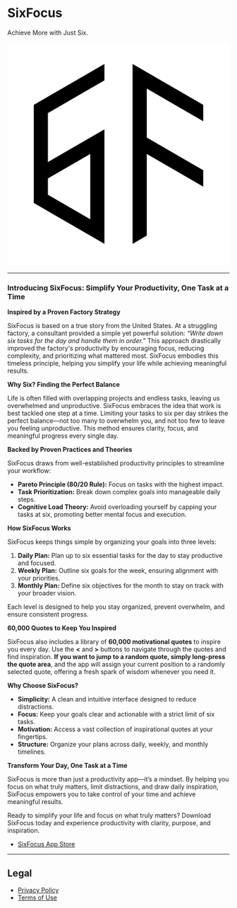 # SixFocus
Achieve More with Just Six.

<img src="https://github.com/SunKimBusan/SixFocus/blob/main/images/logo_1024.png?raw=true" alt="SixFocus Logo" width="512"/>

---

### Introducing SixFocus: Simplify Your Productivity, One Task at a Time

**Inspired by a Proven Factory Strategy**

SixFocus is based on a true story from the United States. At a struggling factory, a consultant provided a simple yet powerful solution: *“Write down six tasks for the day and handle them in order.”* This approach drastically improved the factory's productivity by encouraging focus, reducing complexity, and prioritizing what mattered most. SixFocus embodies this timeless principle, helping you simplify your life while achieving meaningful results.

**Why Six? Finding the Perfect Balance**

Life is often filled with overlapping projects and endless tasks, leaving us overwhelmed and unproductive. SixFocus embraces the idea that work is best tackled one step at a time. Limiting your tasks to six per day strikes the perfect balance—not too many to overwhelm you, and not too few to leave you feeling unproductive. This method ensures clarity, focus, and meaningful progress every single day.

**Backed by Proven Practices and Theories**

SixFocus draws from well-established productivity principles to streamline your workflow:
- **Pareto Principle (80/20 Rule):** Focus on tasks with the highest impact.
- **Task Prioritization:** Break down complex goals into manageable daily steps.
- **Cognitive Load Theory:** Avoid overloading yourself by capping your tasks at six, promoting better mental focus and execution.

**How SixFocus Works**

SixFocus keeps things simple by organizing your goals into three levels:
1. **Daily Plan:** Plan up to six essential tasks for the day to stay productive and focused.
2. **Weekly Plan:** Outline six goals for the week, ensuring alignment with your priorities.
3. **Monthly Plan:** Define six objectives for the month to stay on track with your broader vision.

Each level is designed to help you stay organized, prevent overwhelm, and ensure consistent progress.

**60,000 Quotes to Keep You Inspired**

SixFocus also includes a library of **60,000 motivational quotes** to inspire you every day. Use the **<** and **>** buttons to navigate through the quotes and find inspiration. **If you want to jump to a random quote, simply long-press the quote area**, and the app will assign your current position to a randomly selected quote, offering a fresh spark of wisdom whenever you need it.

**Why Choose SixFocus?**

- **Simplicity:** A clean and intuitive interface designed to reduce distractions.
- **Focus:** Keep your goals clear and actionable with a strict limit of six tasks.
- **Motivation:** Access a vast collection of inspirational quotes at your fingertips.
- **Structure:** Organize your plans across daily, weekly, and monthly timelines.

**Transform Your Day, One Task at a Time**

SixFocus is more than just a productivity app—it’s a mindset. By helping you focus on what truly matters, limit distractions, and draw daily inspiration, SixFocus empowers you to take control of your time and achieve meaningful results.

Ready to simplify your life and focus on what truly matters? Download SixFocus today and experience productivity with clarity, purpose, and inspiration.

- [SixFocus App Store](https://apps.apple.com/us/app/sixfocus/id6738138035)

---

## Legal
- [Privacy Policy](https://github.com/SunKimBusan/SixFocus/blob/main/PrivacyPolicy.md)
- [Terms of Use](https://github.com/SunKimBusan/SixFocus/blob/main/TermsOfUse.md)
